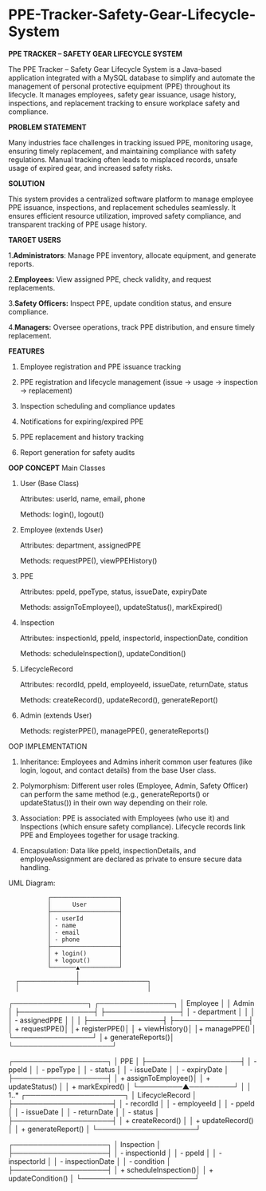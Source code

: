 # PPE-Tracker-Safety-Gear-Lifecycle-System
**PPE TRACKER – SAFETY GEAR LIFECYCLE SYSTEM**

   The PPE Tracker – Safety Gear Lifecycle System is a Java-based application integrated with a MySQL database to simplify and automate the management of personal protective equipment (PPE) throughout its lifecycle. It manages employees, safety gear issuance, usage history, inspections, and replacement tracking to ensure workplace safety and compliance.


**PROBLEM STATEMENT**

   Many industries face challenges in tracking issued PPE, monitoring usage, ensuring timely replacement, and maintaining compliance with safety regulations. Manual tracking often leads to misplaced records, unsafe usage of expired gear, and increased safety risks.


**SOLUTION**

   This system provides a centralized software platform to manage employee PPE issuance, inspections, and replacement schedules seamlessly. It ensures efficient resource utilization, improved safety compliance, and transparent tracking of PPE usage history.


**TARGET USERS**

   1.**Administrators**: Manage PPE inventory, allocate equipment, and generate reports.

   2.**Employees:** View assigned PPE, check validity, and request replacements.

   3.**Safety Officers:** Inspect PPE, update condition status, and ensure compliance.

   4.**Managers:** Oversee operations, track PPE distribution, and ensure timely replacement.
   

**FEATURES**

  1. Employee registration and PPE issuance tracking

  2. PPE registration and lifecycle management (issue → usage → inspection → replacement)

  3. Inspection scheduling and compliance updates

  4. Notifications for expiring/expired PPE

  5. PPE replacement and history tracking

  6. Report generation for safety audits


**OOP CONCEPT**
  Main Classes

1. User (Base Class)

   Attributes: userId, name, email, phone

   Methods: login(), logout()

2. Employee (extends User)

   Attributes: department, assignedPPE

   Methods: requestPPE(), viewPPEHistory()

3. PPE

   Attributes: ppeId, ppeType, status, issueDate, expiryDate

   Methods: assignToEmployee(), updateStatus(), markExpired()

4. Inspection

   Attributes: inspectionId, ppeId, inspectorId, inspectionDate, condition

   Methods: scheduleInspection(), updateCondition()

5. LifecycleRecord

   Attributes: recordId, ppeId, employeeId, issueDate, returnDate, status

   Methods: createRecord(), updateRecord(), generateReport()

6. Admin (extends User)

   Methods: registerPPE(), managePPE(), generateReports()


OOP IMPLEMENTATION

  1. Inheritance: Employees and Admins inherit common user features (like login, logout, and contact details) from the base User class.

  2. Polymorphism: Different user roles (Employee, Admin, Safety Officer) can perform the same method (e.g., generateReports() or updateStatus()) in their own way depending on their role.

  3. Association: PPE is associated with Employees (who use it) and Inspections (which ensure safety compliance). Lifecycle records link PPE and Employees together for usage tracking.

  4. Encapsulation: Data like ppeId, inspectionDetails, and employeeAssignment are declared as private to ensure secure data handling.



   UML Diagram:


               ┌───────────────────┐
               │      User         │
               ├───────────────────┤
               │ - userId          │
               │ - name            │
               │ - email           │
               │ - phone           │
               ├───────────────────┤
               │ + login()         │
               │ + logout()        │
               └───────▲───────────┘
                       │
      ┌────────────────┼───────────────────┐
      │                                    │
┌───────────────┐                   ┌───────────────┐
│   Employee    │                   │     Admin     │
├───────────────┤                   ├───────────────┤
│ - department  │                   │               │
│ - assignedPPE │                   │               │
├───────────────┤                   ├───────────────┤
│ + requestPPE()│                   │+ registerPPE()│
│ + viewHistory()│                  │+ managePPE()  │
└────────────────┘                  │+ generateReports()│
                                    └────────────────────┘

┌───────────────────┐
│       PPE         │
├───────────────────┤
│ - ppeId           │
│ - ppeType         │
│ - status          │
│ - issueDate       │
│ - expiryDate      │
├───────────────────┤
│ + assignToEmployee()│
│ + updateStatus()   │
│ + markExpired()    │
└─────────▲─────────┘
          │
          │ 1..*
┌────────────────────┐
│    LifecycleRecord │
├────────────────────┤
│ - recordId         │
│ - employeeId       │
│ - ppeId            │
│ - issueDate        │
│ - returnDate       │
│ - status           │
├────────────────────┤
│ + createRecord()   │
│ + updateRecord()   │
│ + generateReport() │
└────────────────────┘

┌───────────────────┐
│   Inspection      │
├───────────────────┤
│ - inspectionId    │
│ - ppeId           │
│ - inspectorId     │
│ - inspectionDate  │
│ - condition       │
├───────────────────┤
│ + scheduleInspection()│
│ + updateCondition()   │
└───────────────────────┘
